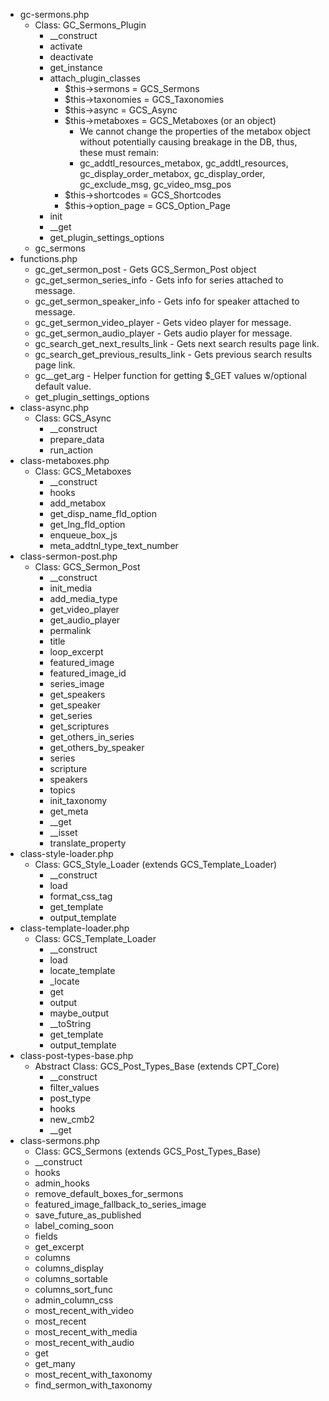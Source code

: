 - gc-sermons.php
    - Class: GC_Sermons_Plugin
        - __construct
        - activate
        - deactivate
        - get_instance
        - attach_plugin_classes
            - $this->sermons = GCS_Sermons
            - $this->taxonomies = GCS_Taxonomies
            - $this->async = GCS_Async
            - $this->metaboxes = GCS_Metaboxes (or an object)
                - We cannot change the properties of the metabox object without potentially causing breakage in the DB, thus, these must remain:
                - gc_addtl_resources_metabox, gc_addtl_resources, gc_display_order_metabox, gc_display_order, gc_exclude_msg, gc_video_msg_pos
            - $this->shortcodes = GCS_Shortcodes
            - $this->option_page = GCS_Option_Page
        - init
        - __get
        - get_plugin_settings_options
    - gc_sermons
- functions.php
    - gc_get_sermon_post - Gets GCS_Sermon_Post object
    - gc_get_sermon_series_info - Gets info for series attached to message.
    - gc_get_sermon_speaker_info - Gets info for speaker attached to message.
    - gc_get_sermon_video_player - Gets video player for message.
    - gc_get_sermon_audio_player - Gets audio player for message.
    - gc_search_get_next_results_link - Gets next search results page link.
    - gc_search_get_previous_results_link - Gets previous search results page link.
    - gc__get_arg - Helper function for getting $_GET values w/optional default value.
    - get_plugin_settings_options
- class-async.php
    - Class: GCS_Async
        - __construct
        - prepare_data
        - run_action
- class-metaboxes.php
    - Class: GCS_Metaboxes
        - __construct
        - hooks
        - add_metabox
        - get_disp_name_fld_option
        - get_lng_fld_option
        - enqueue_box_js
        - meta_addtnl_type_text_number
- class-sermon-post.php
    - Class: GCS_Sermon_Post
        - __construct
        - init_media
        - add_media_type
        - get_video_player
        - get_audio_player
        - permalink
        - title
        - loop_excerpt
        - featured_image
        - featured_image_id
        - series_image
        - get_speakers
        - get_speaker
        - get_series
        - get_scriptures
        - get_others_in_series
        - get_others_by_speaker
        - series
        - scripture
        - speakers
        - topics
        - init_taxonomy
        - get_meta
        - __get
        - __isset
        - translate_property
- class-style-loader.php
    - Class: GCS_Style_Loader (extends GCS_Template_Loader)
        - __construct
        - load
        - format_css_tag
        - get_template
        - output_template
- class-template-loader.php
    - Class: GCS_Template_Loader
        - __construct
        - load
        - locate_template
        - _locate
        - get
        - output
        - maybe_output
        - __toString
        - get_template
        - output_template
- class-post-types-base.php
    - Abstract Class: GCS_Post_Types_Base (extends CPT_Core)
        - __construct
        - filter_values
        - post_type
        - hooks
        - new_cmb2
        - __get
- class-sermons.php
    - Class: GCS_Sermons (extends GCS_Post_Types_Base)
    - __construct
    - hooks
    - admin_hooks
    - remove_default_boxes_for_sermons
    - featured_image_fallback_to_series_image
    - save_future_as_published
    - label_coming_soon
    - fields
    - get_excerpt
    - columns
    - columns_display
    - columns_sortable
    - columns_sort_func
    - admin_column_css
    - most_recent_with_video
    - most_recent
    - most_recent_with_media
    - most_recent_with_audio
    - get
    - get_many
    - most_recent_with_taxonomy
    - find_sermon_with_taxonomy